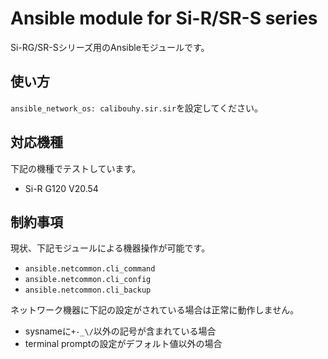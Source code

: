 # Ansible module for Si-R/SR-S series

Si-RG/SR-Sシリーズ用のAnsibleモジュールです。

## 使い方
`ansible_network_os: calibouhy.sir.sir`を設定してください。

## 対応機種
下記の機種でテストしています。
- Si-R G120 V20.54

## 制約事項
現状、下記モジュールによる機器操作が可能です。
- `ansible.netcommon.cli_command`
- `ansible.netcommon.cli_config`
- `ansible.netcommon.cli_backup`


ネットワーク機器に下記の設定がされている場合は正常に動作しません。
- sysnameに`+-_\/`以外の記号が含まれている場合
- terminal promptの設定がデフォルト値以外の場合